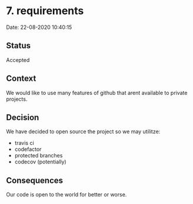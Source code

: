 
# 7. requirements

Date: 22-08-2020 10:40:15

## Status

Accepted

## Context

We would like to use many features of github that arent available to private
projects. 

## Decision

We have decided to open source the project so we may utilitze:

- travis ci
- codefactor
- protected branches
- codecov (potentially)

## Consequences

Our code is open to the world for better or worse.
